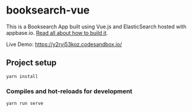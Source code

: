 # booksearch-vue

This is a Booksearch App built using Vue.js and ElasticSearch hosted with appbase.io. [Read all about how to build it](https://medium.com/p/a39615f4d6b3/edit).

Live Demo: https://y2rvj53koz.codesandbox.io/

## Project setup
```
yarn install
```

### Compiles and hot-reloads for development
```
yarn run serve
```
